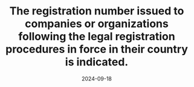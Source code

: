 ---
N: '101'
Rubrique: Identification et contact
title: The registration number issued to companies or organizations following the legal registration procedures in force in their country is indicated.
abstract: 
categories: ["Identification and contact"]
agrege: O4101-E015
opquast: '4 101'
indiceebook: '15'
description: "Rule n° 015"
before: "014"
weight: "015"
after: "016"
actif: '1'
layout: rules
date: 2024-09-18
tags: ["", ""]
objectif: ["", ""]
Meo: [""]
Controle: [""
]
epubcheck: 
ace: 
Source: ["Opquast"]
Referentiel: [""]
Steps: ["", ""]
---